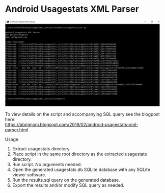 # Android Usagestats XML Parser  

![alt text](/usage%20example.PNG "Usage example")

To view details on the script and accompanying SQL query see the blogpost here:  
https://abrignoni.blogspot.com/2019/02/android-usagestats-xml-parser.html 

Usage:  
1. Extract usagestats directory.  
2. Place script in the same root directory as the extracted usagestats directory.  
3. Run script. No arguments needed.  
4. Open the generated usagestats.db SQLite database with any SQLite viewer software.  
5. Run the results.sql query on the generated database.  
6. Export the results and/or modify SQL query as needed.  
